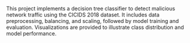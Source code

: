 This project implements a decision tree classifier to detect malicious network traffic using the CICIDS 2018 dataset. It includes data preprocessing, balancing, and scaling, followed by model training and evaluation. Visualizations are provided to illustrate class distribution and model performance.
